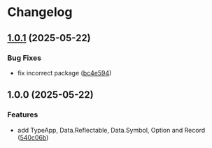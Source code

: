 # Changelog

## [1.0.1](https://github.com/rowtype-yoga/typeapp/compare/v1.0.0...v1.0.1) (2025-05-22)


### Bug Fixes

* fix incorrect package ([bc4e594](https://github.com/rowtype-yoga/typeapp/commit/bc4e5949122bb53df95947c8cb1dbddabc55febb))

## 1.0.0 (2025-05-22)


### Features

* add TypeApp, Data.Reflectable, Data.Symbol, Option and Record ([540c06b](https://github.com/rowtype-yoga/typeapp/commit/540c06bd8f2913c9ea56dfcad14f7d7444c3a088))
